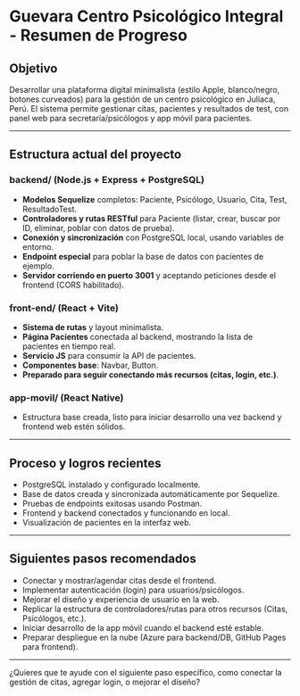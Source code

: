# Guevara Centro Psicológico Integral - Resumen de Progreso

## Objetivo
Desarrollar una plataforma digital minimalista (estilo Apple, blanco/negro, botones curveados) para la gestión de un centro psicológico en Juliaca, Perú. El sistema permite gestionar citas, pacientes y resultados de test, con panel web para secretaría/psicólogos y app móvil para pacientes.

---

## Estructura actual del proyecto

### backend/ (Node.js + Express + PostgreSQL)
- **Modelos Sequelize** completos: Paciente, Psicólogo, Usuario, Cita, Test, ResultadoTest.
- **Controladores y rutas RESTful** para Paciente (listar, crear, buscar por ID, eliminar, poblar con datos de prueba).
- **Conexión y sincronización** con PostgreSQL local, usando variables de entorno.
- **Endpoint especial** para poblar la base de datos con pacientes de ejemplo.
- **Servidor corriendo en puerto 3001** y aceptando peticiones desde el frontend (CORS habilitado).

### front-end/ (React + Vite)
- **Sistema de rutas** y layout minimalista.
- **Página Pacientes** conectada al backend, mostrando la lista de pacientes en tiempo real.
- **Servicio JS** para consumir la API de pacientes.
- **Componentes base**: Navbar, Button.
- **Preparado para seguir conectando más recursos (citas, login, etc.)**.

### app-movil/ (React Native)
- Estructura base creada, listo para iniciar desarrollo una vez backend y frontend web estén sólidos.

---

## Proceso y logros recientes

- PostgreSQL instalado y configurado localmente.
- Base de datos creada y sincronizada automáticamente por Sequelize.
- Pruebas de endpoints exitosas usando Postman.
- Frontend y backend conectados y funcionando en local.
- Visualización de pacientes en la interfaz web.

---

## Siguientes pasos recomendados

- Conectar y mostrar/agendar citas desde el frontend.
- Implementar autenticación (login) para usuarios/psicólogos.
- Mejorar el diseño y experiencia de usuario en la web.
- Replicar la estructura de controladores/rutas para otros recursos (Citas, Psicólogos, etc.).
- Iniciar desarrollo de la app móvil cuando el backend esté estable.
- Preparar despliegue en la nube (Azure para backend/DB, GitHub Pages para frontend).

---

¿Quieres que te ayude con el siguiente paso específico, como conectar la gestión de citas, agregar login, o mejorar el diseño?
